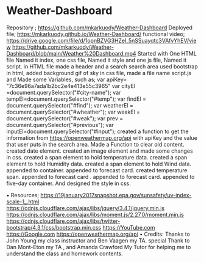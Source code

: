 # Weather-Dashboard

Repository ; https://github.com/mkarkuody/Weather-Dashboard
Deployed file; https://mkarkuody.github.io/Weather-Dashboard/
functional video; https://drive.google.com/file/d/1opnBZVG3HZeI_5nSSuayqtc3VAfvYhEV/view
https://github.com/mkarkuody/Weather-Dashboard/blob/main/Weather%20Dashboard.mp4
Started with One HTML file Named it index, one css file, Named it style and one js file, Named it script.
in HTML file made a header and a search search area used bootstrap in html, added background gif of sky in css file, made a file name script.js and Made some Variables, such as;
var apiKey= "7c36e96a7ada1b2bc2e4e413e55c3965"
var cityEl =document.querySelector("#city-name");
var tempEl=document.querySelector("#temp");
var findEl = document.querySelector("#find");
var weatherEl = document.querySelector("#wheather");
var weakEl = document.querySelector("#weak");
var prev = document.querySelector("#previous");
var inputEl=document.querySelector("#input");
created a function to get the information from https://openweathermap.org/api with apiKey and the value that user puts in the search area.
Made a Function to clear old content.  created date element. created an image element and made some changes in css. created a span element to hold temperature data. created a span element to hold Humidity data. created a span element to hold Wind data. appended to container. appended to forecast card. created temperature span. appended to forecast card
. appended to forecast card. appended to five-day container. And designed the style in css. 

• Resources;
https://19january2017snapshot.epa.gov/sunsafety/uv-index-scale-1_.html
https://cdnjs.cloudflare.com/ajax/libs/jquery/3.4.1/jquery.min.js
https://cdnjs.cloudflare.com/ajax/libs/moment.js/2.27.0/moment.min.js
https://cdnjs.cloudflare.com/ajax/libs/twitter-bootstrap/4.3.1/css/bootstrap.min.css
https://YouTube.com
https://Google.com
https://openweathermap.org/api
• Credits:
 Thanks to John Young my class instructor and Ben Vaagen my TA. special Thank to Dan Mont-Eton my TA , and Amanda Crawford My Tutor for helping me to understand the class and homework contents.
